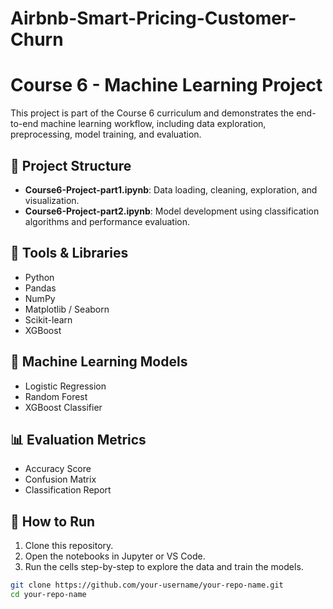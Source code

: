 # Airbnb-Smart-Pricing-Customer-Churn
# Course 6 - Machine Learning Project

This project is part of the Course 6 curriculum and demonstrates the end-to-end machine learning workflow, including data exploration, preprocessing, model training, and evaluation.

## 📁 Project Structure

- **Course6-Project-part1.ipynb**: Data loading, cleaning, exploration, and visualization.
- **Course6-Project-part2.ipynb**: Model development using classification algorithms and performance evaluation.

## 🧰 Tools & Libraries

- Python
- Pandas
- NumPy
- Matplotlib / Seaborn
- Scikit-learn
- XGBoost

## 🧠 Machine Learning Models

- Logistic Regression
- Random Forest
- XGBoost Classifier

## 📊 Evaluation Metrics

- Accuracy Score
- Confusion Matrix
- Classification Report

## 📌 How to Run

1. Clone this repository.
2. Open the notebooks in Jupyter or VS Code.
3. Run the cells step-by-step to explore the data and train the models.

```bash
git clone https://github.com/your-username/your-repo-name.git
cd your-repo-name
